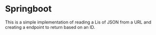 # Springboot

This is a simple implementation of reading a Lis of JSON from a URL  and creating a endpoint to return based on an ID.

